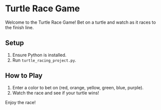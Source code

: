 # Turtle Race Game

Welcome to the Turtle Race Game! Bet on a turtle and watch as it races to the finish line.

## Setup

1. Ensure Python is installed.
2. Run `turtle_racing_project.py`.

## How to Play

1. Enter a color to bet on (red, orange, yellow, green, blue, purple).
2. Watch the race and see if your turtle wins!

Enjoy the race!
